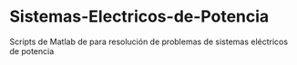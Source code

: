 # Sistemas-Electricos-de-Potencia
Scripts de Matlab de para resolución de problemas de sistemas eléctricos de potencia
